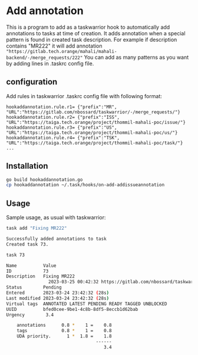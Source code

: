 # Add annotation

This is a program to add as a taskwarrior hook to automatically add annotations
to tasks at time of creation.
It adds annotation when a special pattern is found in created task description.
For example if description contains "MR222" it will add annotation
`"https://gitlab.tech.orange/mahali/mahali-backend/-/merge_requests/222"`
You can add as many patterns as you want by adding lines in .taskrc config file.

## configuration

Add rules in taskwarrior .taskrc config file with following format:

```text
hookaddannotation.rule.r1= {"prefix":"MR", "URL":"https://gitlab.com/nbossard/taskwarrior/-/merge_requests/"}
hookaddannotation.rule.r2= {"prefix":"ISS", "URL":"https://taiga.tech.orange/project/thommil-mahali-poc/issue/"}
hookaddannotation.rule.r3= {"prefix":"US", "URL":"https://taiga.tech.orange/project/thommil-mahali-poc/us/"}
hookaddannotation.rule.r4= {"prefix":"TSK", "URL":"https://taiga.tech.orange/project/thommil-mahali-poc/task/"}
...
```

## Installation

```bash
go build hookaddannotation.go
cp hookaddannotation ~/.task/hooks/on-add-addissueannotation
```

## Usage 

Sample usage, as usual with taskwarrior:
```bash
task add "Fixing MR222"

Successfully added annotations to task
Created task 73.

task 73

Name          Value
ID            73
Description   Fixing MR222
                2023-03-25 00:42:32 https://gitlab.com/nbossard/taskwarrior/-/merge_requests/222
Status        Pending
Entered       2023-03-24 23:42:32 (28s)
Last modified 2023-03-24 23:42:32 (28s)
Virtual tags  ANNOTATED LATEST PENDING READY TAGGED UNBLOCKED
UUID          bfed0cee-9be1-4c8b-8df5-8eccb1d62bab
Urgency        3.4

    annotations      0.8 *    1 =    0.8
    tags             0.8 *    1 =    0.8
    UDA priority.      1 *  1.8 =    1.8
                                  ------
                                     3.4
```


<!-- vim: set conceallevel=0: -->
